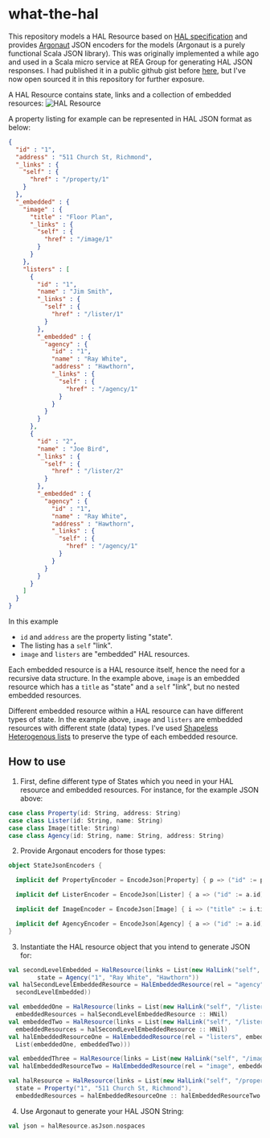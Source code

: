 # what-the-hal

This repository models a HAL Resource based on [HAL specification](http://stateless.co/hal_specification.html) and provides [Argonaut](http://argonaut.io/) JSON encoders for the models (Argonaut is a purely functional Scala JSON library).
This was originally implemented a while ago and used in a Scala micro service at REA Group for generating HAL JSON responses. I had published it in a public github gist before [here](https://gist.github.com/mmollaverdi/de79ede5d9054f75b72a), but I've now open sourced it in this repository for further exposure.

A HAL Resource contains state, links and a collection of embedded resources:
![HAL Resource](http://stateless.co/info-model.png)

A property listing for example can be represented in HAL JSON format as below:

```json
{
  "id" : "1",
  "address" : "511 Church St, Richmond",
  "_links" : {
    "self" : {
      "href" : "/property/1"
    }
  },
  "_embedded" : {
    "image" : {
      "title" : "Floor Plan",
      "_links" : {
        "self" : {
          "href" : "/image/1"
        }
      }
    },
    "listers" : [
      { 
        "id" : "1",
        "name" : "Jim Smith",
        "_links" : {
          "self" : {
            "href" : "/lister/1"
          }
        },
        "_embedded" : {
          "agency" : {
            "id" : "1",
            "name" : "Ray White",
            "address" : "Hawthorn",
            "_links" : {
              "self" : {
                "href" : "/agency/1"
              }
            }
          }
        }
      },
      {
        "id" : "2",
        "name" : "Joe Bird",
        "_links" : {
          "self" : {
            "href" : "/lister/2"
          }
        },
        "_embedded" : {
          "agency" : {
            "id" : "1",
            "name" : "Ray White",
            "address" : "Hawthorn",
            "_links" : {
              "self" : {
                "href" : "/agency/1"
              }
            }
          }
        }
      }
    ]
  }
}
```

In this example
- `id` and `address` are the property listing "state".  
- The listing has a `self` "link".
- `image` and `listers` are "embedded" HAL resources.

Each embedded resource is a HAL resource itself, hence the need for a recursive data structure. In the example above, `image` is an embedded resource which has a `title` as "state" and a `self` "link", but no nested embedded resources.

Different embedded resource within a HAL resource can have different types of state. In the example above, `image` and `listers` are embedded resources with different state (data) types. I've used [Shapeless](https://github.com/milessabin/shapeless) [Heterogenous lists](https://github.com/milessabin/shapeless/wiki/Feature-overview:-shapeless-2.0.0#heterogenous-lists) to preserve the type of each embedded resource.

## How to use

1. First, define different type of States which you need in your HAL resource and embedded resources. For instance, for the example JSON above: 

  ```scala
  case class Property(id: String, address: String)
  case class Lister(id: String, name: String)
  case class Image(title: String)
  case class Agency(id: String, name: String, address: String)
  ```

2. Provide Argonaut encoders for those types:

  ```scala
  object StateJsonEncoders {

    implicit def PropertyEncoder = EncodeJson[Property] { p => ("id" := p.id) ->: ("address" := p.address) ->: jEmptyObject }

    implicit def ListerEncoder = EncodeJson[Lister] { a => ("id" := a.id) ->: ("name" := a.name) ->: jEmptyObject }

    implicit def ImageEncoder = EncodeJson[Image] { i => ("title" := i.title) ->: jEmptyObject }

    implicit def AgencyEncoder = EncodeJson[Agency] { a => ("id" := a.id) ->: ("name" := a.name) ->: ("address" := a.address) ->: jEmptyObject }
  }
  ```

3. Instantiate the HAL resource object that you intend to generate JSON for:

  ```scala
  val secondLevelEmbedded = HalResource(links = List(new HalLink("self", "/agency/1")),
          state = Agency("1", "Ray White", "Hawthorn"))
  val halSecondLevelEmbeddedResource = HalEmbeddedResource(rel = "agency", embedded = SingleEmbeddedResource(
    secondLevelEmbedded))

  val embeddedOne = HalResource(links = List(new HalLink("self", "/lister/1")), state = Lister("1", "Jim Smith"),
    embeddedResources = halSecondLevelEmbeddedResource :: HNil)
  val embeddedTwo = HalResource(links = List(new HalLink("self", "/lister/2")), state = Lister("2", "Joe Bird"),
    embeddedResources = halSecondLevelEmbeddedResource :: HNil)
  val halEmbeddedResourceOne = HalEmbeddedResource(rel = "listers", embedded = ArrayEmbeddedResource(
    List(embeddedOne, embeddedTwo)))

  val embeddedThree = HalResource(links = List(new HalLink("self", "/image/1")), state = Image("Floor Plan"))
  val halEmbeddedResourceTwo = HalEmbeddedResource(rel = "image", embedded = SingleEmbeddedResource(embeddedThree))

  val halResource = HalResource(links = List(new HalLink("self", "/property/1")),
    state = Property("1", "511 Church St, Richmond"),
    embeddedResources = halEmbeddedResourceOne :: halEmbeddedResourceTwo :: HNil)
  ```

4. Use Argonaut to generate your HAL JSON String:

  ```scala
  val json = halResource.asJson.nospaces
  ```
